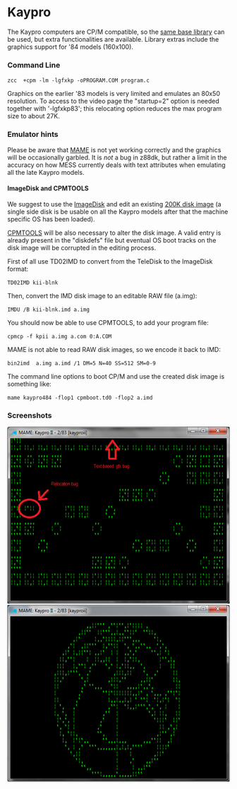 #  Kaypro

The Kaypro computers are CP/M compatible, so the [same base library](Platform---CPM) can be used, but extra functionalities are available.
Library extras include the graphics support for '84 models (160x100).


### Command Line

    zcc  +cpm -lm -lgfxkp -oPROGRAM.COM program.c


Graphics on the earlier '83 models is very limited and emulates an 80x50 resolution.  To access to the video page the "startup=2" option is needed together with '-lgfxkp83';  this relocating option reduces the max program size to about 27K.


### Emulator hints

Please be aware that [MAME](http://www.mamedev.org/) is not yet working correctly and the graphics will be occasionally garbled.   It is *not* a bug in z88dk, but rather a limit in the accuracy on how MESS currently deals with text attributes when emulating all the late Kaypro models.


#### ImageDisk and CPMTOOLS

We suggest to use the [ImageDisk](http://www.classiccmp.org/dunfield/img/index.htm) and edit an existing [200K disk image](http://www.retroarchive.org/maslin/disks/kaypro/kii-blnk.td0) (a single side disk is be usable on all the Kaypro models after that the machine specific OS has been loaded).

[CPMTOOLS](http://www.moria.de/~michael/cpmtools/) will be also necessary to alter the disk image.   A valid entry is already present in the "diskdefs" file but eventual OS boot tracks on the disk image will be corrupted in the editing process.

First of all use TD02IMD to convert from the TeleDisk to the ImageDisk format:

    TD02IMD kii-blnk


Then, convert the IMD disk image to an editable RAW file (a.img):

    IMDU /B kii-blnk.imd a.img


You should now be able to use CPMTOOLS, to add your program file:

    cpmcp -f kpii a.img a.com 0:A.COM


MAME is not able to read RAW disk images, so we encode it back to IMD:

    bin2imd  a.img a.imd /1 DM=5 N=40 SS=512 SM=0-9


The command line options to boot CP/M and use the created disk image is something like:

    mame kaypro484 -flop1 cpmboot.td0 -flop2 a.imd


### Screenshots

![](images/platform/kp-dstar.png)
![](images/platform/kp-globe.png)
